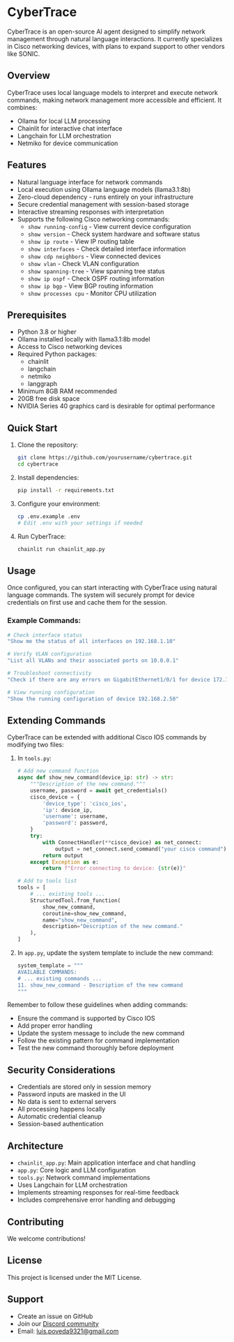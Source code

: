 # CyberTrace

CyberTrace is an open-source AI agent designed to simplify network management through natural language interactions. It currently specializes in Cisco networking devices, with plans to expand support to other vendors like SONIC.

## Overview

CyberTrace uses local language models to interpret and execute network commands, making network management more accessible and efficient. It combines:
- Ollama for local LLM processing
- Chainlit for interactive chat interface
- Langchain for LLM orchestration
- Netmiko for device communication

## Features

- Natural language interface for network commands
- Local execution using Ollama language models (llama3.1:8b)
- Zero-cloud dependency - runs entirely on your infrastructure
- Secure credential management with session-based storage
- Interactive streaming responses with interpretation
- Supports the following Cisco networking commands:
  - `show running-config` - View current device configuration
  - `show version` - Check system hardware and software status
  - `show ip route` - View IP routing table
  - `show interfaces` - Check detailed interface information
  - `show cdp neighbors` - View connected devices
  - `show vlan` - Check VLAN configuration
  - `show spanning-tree` - View spanning tree status
  - `show ip ospf` - Check OSPF routing information
  - `show ip bgp` - View BGP routing information
  - `show processes cpu` - Monitor CPU utilization

## Prerequisites

- Python 3.8 or higher
- Ollama installed locally with llama3.1:8b model
- Access to Cisco networking devices
- Required Python packages:
  - chainlit
  - langchain
  - netmiko
  - langgraph
- Minimum 8GB RAM recommended
- 20GB free disk space
- NVIDIA Series 40 graphics card is desirable for optimal performance

## Quick Start

1. Clone the repository:
   ```bash
   git clone https://github.com/yourusername/cybertrace.git
   cd cybertrace
   ```

2. Install dependencies:
   ```bash
   pip install -r requirements.txt
   ```

3. Configure your environment:
   ```bash
   cp .env.example .env
   # Edit .env with your settings if needed
   ```

4. Run CyberTrace:
   ```bash
   chainlit run chainlit_app.py
   ```

## Usage

Once configured, you can start interacting with CyberTrace using natural language commands. The system will securely prompt for device credentials on first use and cache them for the session.

### Example Commands:
```bash
# Check interface status
"Show me the status of all interfaces on 192.168.1.10"

# Verify VLAN configuration
"List all VLANs and their associated ports on 10.0.0.1"

# Troubleshoot connectivity
"Check if there are any errors on GigabitEthernet1/0/1 for device 172.16.0.100"

# View running configuration
"Show the running configuration of device 192.168.2.50"
```

## Extending Commands

CyberTrace can be extended with additional Cisco IOS commands by modifying two files:

1. In `tools.py`:
   ```python
   # Add new command function
   async def show_new_command(device_ip: str) -> str:
       """Description of the new command."""
       username, password = await get_credentials()
       cisco_device = {
           'device_type': 'cisco_ios',
           'ip': device_ip,
           'username': username,
           'password': password,
       }
       try:
           with ConnectHandler(**cisco_device) as net_connect:
               output = net_connect.send_command("your cisco command")
           return output
       except Exception as e:
           return f"Error connecting to device: {str(e)}"

   # Add to tools list
   tools = [
       # ... existing tools ...
       StructuredTool.from_function(
           show_new_command,
           coroutine=show_new_command,
           name="show_new_command",
           description="Description of the new command."
       ),
   ]
   ```

2. In `app.py`, update the system template to include the new command:
   ```python
   system_template = """
   AVAILABLE COMMANDS:
   # ... existing commands ...
   11. show_new_command - Description of the new command
   """
   ```

Remember to follow these guidelines when adding commands:
- Ensure the command is supported by Cisco IOS
- Add proper error handling
- Update the system message to include the new command
- Follow the existing pattern for command implementation
- Test the new command thoroughly before deployment

## Security Considerations

- Credentials are stored only in session memory
- Password inputs are masked in the UI
- No data is sent to external servers
- All processing happens locally
- Automatic credential cleanup
- Session-based authentication

## Architecture

- `chainlit_app.py`: Main application interface and chat handling
- `app.py`: Core logic and LLM configuration
- `tools.py`: Network command implementations
- Uses Langchain for LLM orchestration
- Implements streaming responses for real-time feedback
- Includes comprehensive error handling and debugging

## Contributing

We welcome contributions!

## License

This project is licensed under the MIT License.

## Support

- Create an issue on GitHub
- Join our [Discord community](https://discord.gg/#)
- Email: luis.poveda9321@gmail.com

